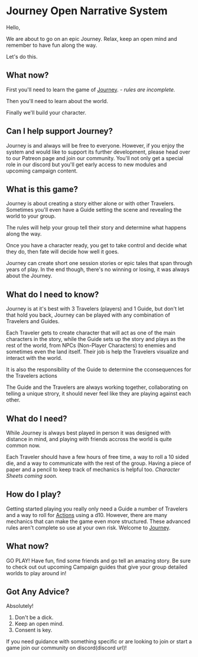 # Journey Open Narrative System

Hello,

We are about to go on an epic Journey. Relax, keep an open mind and remember to have fun along the way.

Let's do this.

## What now?

First you'll need to learn the game of [Journey](/wiki/index.md). *- rules are incomplete.*

Then you'll need to learn about the world.

Finally we'll build your character.

## Can I help support Journey?
Journey is and always will be free to everyone. However, if you enjoy the system and would like to support its further development, please head over to our Patreon page and join our community. You'll not only get a special role in our discord but you'll get early access to new modules and upcoming campaign content.

## What is this game?

Journey is about creating a story either alone or with other Travelers. Sometimes you'll even have a Guide setting the scene and revealing the world to your group.

The rules will help your group tell their story and determine what happens along the way.

Once you have a character ready, you get to take control and decide what they do, then fate will decide how well it goes.

Journey can create short one session stories or epic tales that span through years of play. In the end though, there's no winning or losing, it was always about the Journey.

## What do I need to know?

Journey is at it's best with 3 Travelers (players) and 1 Guide, but don't let that hold you back, Journey can be played with any combination of Travelers and Guides.

Each Traveler gets to create character that will act as one of the main characters in the story, while the Guide sets up the story and plays as the rest of the world, from NPCs (Non-Player Characters) to enemies and sometimes even the land itself. Their job is help the Travelers visualize and interact with the world.

It is also the responsibility of the Guide to determine the cconsequences for the Travelers actions

The Guide and the Travelers are always working together, collaborating on telling a unique strory, it should never feel like they are playing against each other.

## What do I need?

While Journey is always best played in person it was designed with distance in mind, and playing with friends accross the world is quite common now.

Each Traveler should have a few hours of free time, a way to roll a 10 sided die, and a way to communicate with the rest of the group. Having a piece of paper and a pencil to keep track of mechanics is helpful too. *Character Sheets coming soon.*

## How do I play?
Getting started playing you really only need a Guide a number of Travelers and a way to roll for [Actions](/wiki/actions/actions.md) using a d10. However, there are many mechanics that can make the game even more structured. These advanced rules aren't complete so use at your own risk. Welcome to [Journey](/wiki/index.md).

## What now?

GO PLAY! Have fun, find some friends and go tell an amazing story. Be sure to check out out upcoming Campaign guides that give your group detailed worlds to play around in!

## Got Any Advice?

Absolutely!

1. Don't be a dick.
2. Keep an open mind.
3. Consent is key.

If you need guidance with something specific or are looking to join or start a game join our community on discord(discord url)!